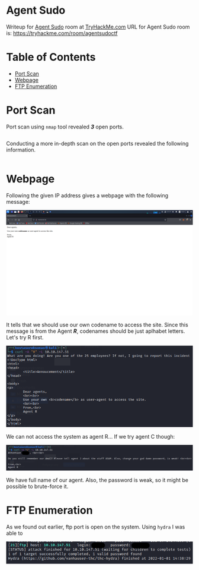 # Agent Sudo

Writeup for [Agent Sudo](https://tryhackme.com/room/agentsudoctf) room at [TryHackMe.com](https://tryhackme.com/)
URL for Agent Sudo room is: https://tryhackme.com/room/agentsudoctf

Table of Contents
=================
* [Port Scan](#Port-Scan)
* [Webpage](#Webpage)
* [FTP Enumeration](#FTP-Enumeration)

# Port Scan

Port scan using `nmap` tool revealed ***3*** open ports.

```

```

Conducting a more in-depth scan on the open ports revealed the following information.

```

```

# Webpage

Following the given IP address gives a webpage with the following message:

![Webpage](/Agent_Sudo/images/Webpage.png)

It tells that we should use our own codename to access the site. Since this message is from the Agent ***R***, codenames should be just aplhabet letters. Let's try R first.

![Wrong Agent](/Agent_Sudo/images/Wrong_Agent.png)

We can not access the system as agent R... If we try agent C though:

![Agent Name](/Agent_Sudo/images/Agent_Name.png)

We have full name of our agent. Also, the password is weak, so it might be possible to brute-force it.

# FTP Enumeration

As we found out earlier, ftp port is open on the system. Using `hydra` I was able to 

![FTP Password](/Agent_Sudo/images/FTP_Password.png)
